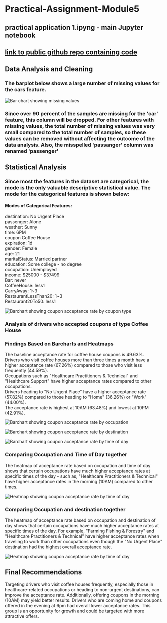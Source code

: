 # Practical-Assignment-Module5 

## practical application 1.ipyng - main Jupyter notebook

## [link to public github repo containing code](https://github.com/mnazers734/Practical-Application-Module5)

## Data Analysis and Cleaning

### The barplot below shows a large number of missing values for the cars feature. 
![Bar chart showing missing values](./images/missing_features_barplot.png)

### Since over 90 percent of the samples are missing for the 'car' feature, this column will be dropped. For other features with missing values, the total number of missing values was very small compared to the total number of samples, so these values can be removed without affecting the outcome of the data analysis. Also, the misspelled 'passanger' column was renamed 'passenger'

## Statistical Analysis

### Since most the features in the dataset are categorical, the mode is the only valuable descriptive statistical value. The mode for the categorical features is shown below:
#### Modes of Categorical Features:  
destination:          No Urgent Place  
passenger:            Alone  
weather:              Sunny  
time:                 6PM  
coupon                Coffee House  
expiration:           1d  
gender:               Female  
age:                  21  
maritalStatus:        Married partner  
education:            Some college - no degree  
occupation:           Unemployed  
income:               $25000 - $37499  
Bar:                  never  
CoffeeHouse:          less1  
CarryAway:            1~3  
RestaurantLessThan20: 1~3  
Restaurant20To50:     less1  

![Barchart showing coupon acceptance rate by coupon type](./images/coupon_acceptance_by_type.png)

### Analysis of drivers who accepted coupons of type Coffee House
### Findings Based on Barcharts and Heatmaps
The baseline acceptance rate for coffee house coupons is 49.63%.  
Drivers who visit coffee houses more than three times a month have a higher acceptance rate (67.26%) compared to those who visit less frequently (44.59%).  
Occupations such as "Healthcare Practitioners & Technical" and "Healthcare Support" have higher acceptance rates compared to other occupations.  
Drivers heading to "No Urgent Place" have a higher acceptance rate (57.82%) compared to those heading to "Home" (36.26%) or "Work" (44.00%).  
The acceptance rate is highest at 10AM (63.48%) and lowest at 10PM (42.91%).  

![Barchart showing coupon acceptance rate by occupation](./images/barchart_occupation.png)  

![Barchart showing coupon acceptance rate by destination](./images/barchart_destination.png)

![Barchart showing coupon acceptance rate by time of day](./images/barchart_time.png)

### Comparing Occupation and Time of Day together
The heatmap of acceptance rate based on occupation and time of day shows that certain occupations have much higher acceptance rates at specific times of the day - such as, "Healthcare Practitioners & Technical" have higher acceptance rates in the morning (10AM) compared to other times.  

![Heatmap showing coupon acceptance rate by time of day](./images/Occupation_time_heatmap.png)

### Comparing Occupation and destination together
The heatmap of acceptance rate based on occupation and destination of day shows that certain occupations have much higher acceptance rates at specific times of the day. For example, "Farming Fishing & Forestry" and "Healthcare Practitioners & Technical" have higher acceptance rates when traveling to work than other occupations even though the "No Urgent Place" destination had the highest overall acceptance rate. 

![Heatmap showing coupon acceptance rate by time of day](./images/Occupation_destination_heatmap.png)

## Final Recommendations
Targeting drivers who visit coffee houses frequently, especially those in healthcare-related occupations or heading to non-urgent destinations, can improve the acceptance rate. Additionally, offering coupons in the morning (10AM) may yield better results. Drivers who are coming home and coupons offered in the evening at 6pm had overall lower acceptance rates. This group is an opportunity for growth and could be targeted with more attractive offers. 
